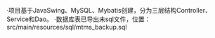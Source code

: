 ·项目基于JavaSwing、MySQL、Mybatis创建，分为三层结构Controller、Service和Dao。
·数据库表已导出未sql文件，位置：src/main/resources/sql/mtms_backup.sql
